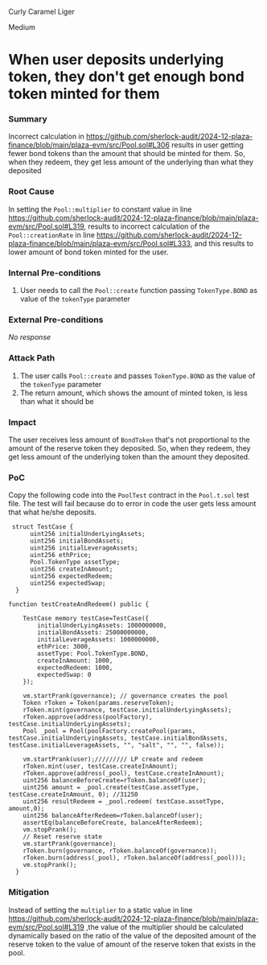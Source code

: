 Curly Caramel Liger

Medium

# When user deposits underlying token, they don't get enough bond token minted for them

### Summary

Incorrect calculation in https://github.com/sherlock-audit/2024-12-plaza-finance/blob/main/plaza-evm/src/Pool.sol#L306 results in user getting fewer bond tokens than the amount that should be minted for them. So, when they redeem, they get less amount of the underlying than what they deposited

### Root Cause

In setting the `Pool::multiplier` to constant value in line https://github.com/sherlock-audit/2024-12-plaza-finance/blob/main/plaza-evm/src/Pool.sol#L319, results to incorrect calculation of the `Pool::creationRate` in line https://github.com/sherlock-audit/2024-12-plaza-finance/blob/main/plaza-evm/src/Pool.sol#L333, and this results to lower amount of bond token minted for the user. 

### Internal Pre-conditions

1. User needs to call the `Pool::create` function passing `TokenType.BOND` as value of the `tokenType` parameter

### External Pre-conditions

_No response_

### Attack Path

1. The user calls `Pool::create` and passes `TokenType.BOND` as the value of the `tokenType` parameter
2. The return amount, which shows the amount of minted token, is less than what it should be 

### Impact

The user receives less amount of `BondToken` that's not proportional to the amount of the reserve token they deposited. So, when they redeem, they get less amount of the underlying token than the amount they deposited.  

### PoC
Copy the following code into the `PoolTest` contract in the `Pool.t.sol` test file. The test will fail because do to error in code the user gets less amount that what he/she deposits.   
```solidity
 struct TestCase {
      uint256 initialUnderLyingAssets;
      uint256 initialBondAssets;
      uint256 initialLeverageAssets;
      uint256 ethPrice;
      Pool.TokenType assetType;
      uint256 createInAmount;
      uint256 expectedRedeem;
      uint256 expectedSwap;
  }

function testCreateAndRedeem() public {
    
    TestCase memory testCase=TestCase({
        initialUnderLyingAssets: 1000000000,
        initialBondAssets: 25000000000,
        initialLeverageAssets: 1000000000,
        ethPrice: 3000,
        assetType: Pool.TokenType.BOND,
        createInAmount: 1000,
        expectedRedeem: 1000,
        expectedSwap: 0
    });

    vm.startPrank(governance); // governance creates the pool
    Token rToken = Token(params.reserveToken);
    rToken.mint(governance, testCase.initialUnderLyingAssets);
    rToken.approve(address(poolFactory), testCase.initialUnderLyingAssets);
    Pool _pool = Pool(poolFactory.createPool(params, testCase.initialUnderLyingAssets, testCase.initialBondAssets, testCase.initialLeverageAssets, "", "salt", "", "", false));
    
    vm.startPrank(user);///////// LP create and redeem
    rToken.mint(user, testCase.createInAmount);
    rToken.approve(address(_pool), testCase.createInAmount);
    uint256 balanceBeforeCreate=rToken.balanceOf(user);
    uint256 amount = _pool.create(testCase.assetType, testCase.createInAmount, 0); //31250    
    uint256 resultRedeem = _pool.redeem( testCase.assetType, amount,0);
    uint256 balanceAfterRedeem=rToken.balanceOf(user);
    assertEq(balanceBeforeCreate, balanceAfterRedeem);
    vm.stopPrank();
    // Reset reserve state
    vm.startPrank(governance);
    rToken.burn(governance, rToken.balanceOf(governance));
    rToken.burn(address(_pool), rToken.balanceOf(address(_pool)));
    vm.stopPrank();
  }
```

### Mitigation

Instead of setting the `multiplier` to a static value in line https://github.com/sherlock-audit/2024-12-plaza-finance/blob/main/plaza-evm/src/Pool.sol#L319 ,the value of the multiplier should be calculated dynamically based on the ratio of the value of the deposited amount of the reserve token to the value of amount of the reserve token that exists in the pool. 